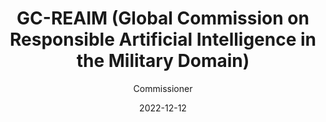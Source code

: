---
title: "GC-REAIM (Global Commission on Responsible Artificial Intelligence in the Military Domain)"
subtitle: "Commissioner"
date: 2022-12-12
image: "/images/gc-reaim.png"
draft: false
link: "https://www.linkedin.com/posts/gc-reaim_gcreaim-reaim-ai-activity-7207298226192855040-YWN0" 

---